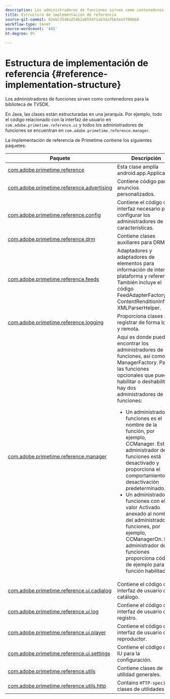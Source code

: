 ```yaml
---
description: Los administradores de funciones sirven como contenedores para la biblioteca de TVSDK.
title: Estructura de implementación de referencia
source-git-commit: 02ebc3548a254b2a6554f1ab34afbb3ea5f09bb8
workflow-type: tm+mt
source-wordcount: '441'
ht-degree: 0%

---
```


# Estructura de implementación de referencia {#reference-implementation-structure}

Los administradores de funciones sirven como contenedores para la biblioteca de TVSDK.

En Java, las clases están estructuradas en una jerarquía. Por ejemplo, todo el código relacionado con la interfaz de usuario en `com.adobe.primetime.reference.ui` y todos los administradores de funciones se encuentran en `com.adobe.primetime.reference.manager`.

La implementación de referencia de Primetime contiene los siguientes paquetes:

| Paquete | Descripción |
|--- |--- |
| [com.adobe.primetime.reference](https://help.adobe.com/en_US/primetime/api/reference_implementation/android/javadoc/com/adobe/primetime/reference/PrimetimeReference.html) | Esta clase amplía android.app.Application. |
| [com.adobe.primetime.reference.advertising](https://help.adobe.com/en_US/primetime/api/reference_implementation/android/javadoc/com/adobe/primetime/reference/advertising/package-summary.html) | Contiene código para anuncios personalizados. |
| [com.adobe.primetime.reference.config](https://help.adobe.com/en_US/primetime/api/reference_implementation/android/javadoc/com/adobe/primetime/reference/config/package-summary.html) | Contiene el código de interfaz necesario para configurar los administradores de características. |
| [com.adobe.primetime.reference.drm](https://help.adobe.com/en_US/primetime/api/reference_implementation/android/javadoc/com/adobe/primetime/reference/drm/package-summary.html) | Contiene clases auxiliares para DRM. |
| [com.adobe.primetime.reference.feeds](https://help.adobe.com/en_US/primetime/api/reference_implementation/android/javadoc/com/adobe/primetime/reference/feeds/package-summary.html) | Adaptadores y adaptadores de elementos para información de interfaz, plataforma y referencia. También incluye el código FeedAdapterFactory, ContentRenditionInfo y XMLParserHelper. |
| [com.adobe.primetime.reference.logging](https://help.adobe.com/en_US/primetime/api/reference_implementation/android/javadoc/com/adobe/primetime/reference/logging/package-summary.html) | Proporciona clases para registrar de forma local y remota. |
| [com.adobe.primetime.reference.manager](https://help.adobe.com/en_US/primetime/api/reference_implementation/android/javadoc/com/adobe/primetime/reference/manager/package-summary.html) | Aquí es donde puede encontrar los administradores de funciones, así como ManagerFactory. Para las funciones opcionales que puede habilitar o deshabilitar, hay dos administradores de funciones: <ul><li>Un administrador de funciones es el nombre de la función, por ejemplo, CCManager. Este administrador de funciones está desactivado y proporciona el comportamiento de desactivación predeterminado.</li><li>Un administrador de funciones con el valor Activado anexado al nombre del administrador de funciones, por ejemplo, CCManagerOn. Este administrador de funciones proporciona código de ejemplo para la función habilitada.</li></ul> |
| [com.adobe.primetime.reference.ui.cadialog](https://help.adobe.com/en_US/primetime/api/reference_implementation/android/javadoc/com/adobe/primetime/reference/ui/catalog/package-summary.html) | Contiene el código de la interfaz de usuario del catálogo. |
| [com.adobe.primetime.reference.ui.log](https://help.adobe.com/en_US/primetime/api/reference_implementation/android/javadoc/com/adobe/primetime/reference/ui/log/package-summary.html) | Contiene el código de la interfaz de usuario del registro. |
| [com.adobe.primetime.reference.ui.player](https://help.adobe.com/en_US/primetime/api/reference_implementation/android/javadoc/com/adobe/primetime/reference/ui/player/package-summary.html) | Contiene el código de la interfaz de usuario del reproductor. |
| [com.adobe.primetime.reference.ui.settings](https://help.adobe.com/en_US/primetime/api/reference_implementation/android/javadoc/com/adobe/primetime/reference/ui/settings/package-summary.html) | Contiene el código de la IU para la configuración. |
| [com.adobe.primetime.reference.utils](https://help.adobe.com/en_US/primetime/api/reference_implementation/android/javadoc/com/adobe/primetime/reference/utils/package-summary.html) | Contiene clases de utilidad generales. |
| [com.adobe.primetime.reference.utils.http](https://help.adobe.com/en_US/primetime/api/reference_implementation/android/javadoc/com/adobe/primetime/reference/utils/http/package-summary.html) | Contains `HTTP-specific` clases de utilidades. |
